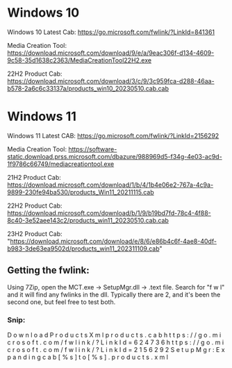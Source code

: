 # Windows 10
Windows 10 Latest Cab: https://go.microsoft.com/fwlink/?LinkId=841361

Media Creation Tool: https://download.microsoft.com/download/9/e/a/9eac306f-d134-4609-9c58-35d1638c2363/MediaCreationTool22H2.exe

22H2 Product Cab: https://download.microsoft.com/download/3/c/9/3c959fca-d288-46aa-b578-2a6c6c33137a/products_win10_20230510.cab.cab



# Windows 11
Windows 11 Latest CAB: https://go.microsoft.com/fwlink/?LinkId=2156292

Media Creation Tool: https://software-static.download.prss.microsoft.com/dbazure/988969d5-f34g-4e03-ac9d-1f9786c66749/mediacreationtool.exe

21H2 Product Cab: https://download.microsoft.com/download/1/b/4/1b4e06e2-767a-4c9a-9899-230fe94ba530/products_Win11_20211115.cab

22H2 Product Cab: https://download.microsoft.com/download/b/1/9/b19bd7fd-78c4-4f88-8c40-3e52aee143c2/products_win11_20230510.cab.cab

23H2 Product Cab: "https://download.microsoft.com/download/e/8/6/e86b4c6f-4ae8-40df-b983-3de63ea9502d/products_win11_202311109.cab"

## Getting the fwlink:

Using 7Zip, open the MCT.exe -> SetupMgr.dll -> .text file.  Search for "f w l" and it will find any fwlinks in the dll.  Typically there are 2, and it's been the second one, but feel free to test both.

### Snip:

D o w n l o a d P r o d u c t s X m l     p r o d u c t s . c a b         h t t p s : / / g o . m i c r o s o f t . c o m / f w l i n k / ? L i n k I d = 6 2 4 7 3 6     h t t p s : / / g o . m i c r o s o f t . c o m / f w l i n k / ? L i n k I d = 2 1 5 6 2 9 2   S e t u p M g r :   E x p a n d i n g   c a b   [ % s ]   t o   [ % s ] .   p r o d u c t s . x m l   
